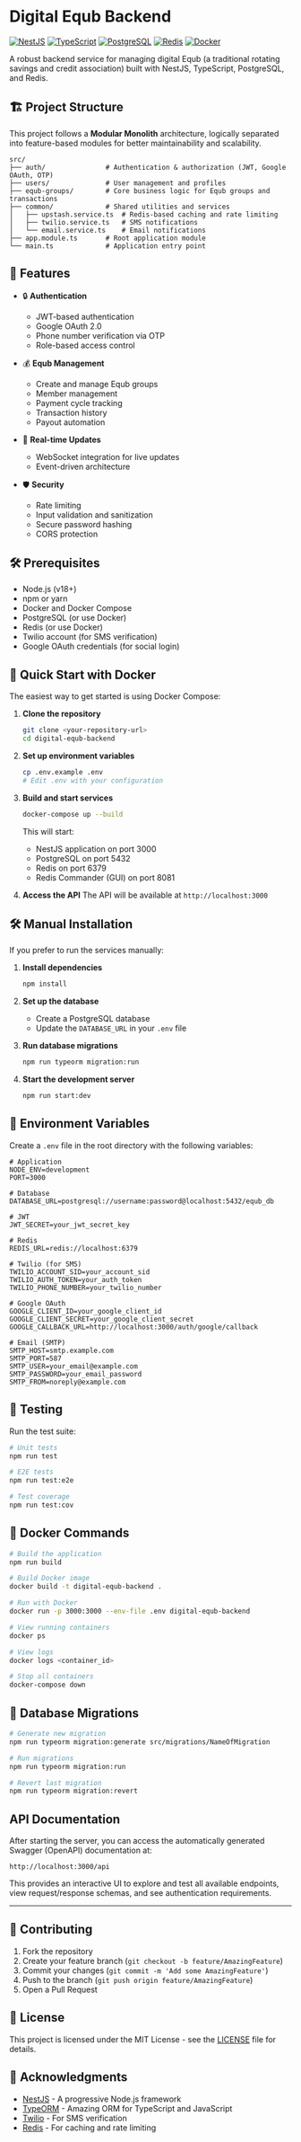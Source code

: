 # Digital Equb Backend

[![NestJS](https://img.shields.io/badge/NestJS-E0234E?style=for-the-badge&logo=nestjs&logoColor=white)](https://nestjs.com/)
[![TypeScript](https://img.shields.io/badge/TypeScript-3178C6?style=for-the-badge&logo=typescript&logoColor=white)](https://www.typescriptlang.org/)
[![PostgreSQL](https://img.shields.io/badge/PostgreSQL-4169E1?style=for-the-badge&logo=postgresql&logoColor=white)](https://www.postgresql.org/)
[![Redis](https://img.shields.io/badge/Redis-DC382D?style=for-the-badge&logo=redis&logoColor=white)](https://redis.io/)
[![Docker](https://img.shields.io/badge/Docker-2496ED?style=for-the-badge&logo=docker&logoColor=white)](https://www.docker.com/)

A robust backend service for managing digital Equb (a traditional rotating savings and credit association) built with NestJS, TypeScript, PostgreSQL, and Redis.

## 🏗 Project Structure

This project follows a **Modular Monolith** architecture, logically separated into feature-based modules for better maintainability and scalability.

```
src/
├── auth/               # Authentication & authorization (JWT, Google OAuth, OTP)
├── users/              # User management and profiles
├── equb-groups/        # Core business logic for Equb groups and transactions
├── common/             # Shared utilities and services
│   ├── upstash.service.ts  # Redis-based caching and rate limiting
│   ├── twilio.service.ts   # SMS notifications
│   └── email.service.ts    # Email notifications
├── app.module.ts       # Root application module
└── main.ts             # Application entry point
```

## 🚀 Features

- 🔒 **Authentication**
  - JWT-based authentication
  - Google OAuth 2.0
  - Phone number verification via OTP
  - Role-based access control

- 💰 **Equb Management**
  - Create and manage Equb groups
  - Member management
  - Payment cycle tracking
  - Transaction history
  - Payout automation

- 📱 **Real-time Updates**
  - WebSocket integration for live updates
  - Event-driven architecture

- 🛡 **Security**
  - Rate limiting
  - Input validation and sanitization
  - Secure password hashing
  - CORS protection

## 🛠 Prerequisites

- Node.js (v18+)
- npm or yarn
- Docker and Docker Compose
- PostgreSQL (or use Docker)
- Redis (or use Docker)
- Twilio account (for SMS verification)
- Google OAuth credentials (for social login)

## 🚀 Quick Start with Docker

The easiest way to get started is using Docker Compose:

1. **Clone the repository**
   ```bash
   git clone <your-repository-url>
   cd digital-equb-backend
   ```

2. **Set up environment variables**
   ```bash
   cp .env.example .env
   # Edit .env with your configuration
   ```

3. **Build and start services**
   ```bash
   docker-compose up --build
   ```

   This will start:
   - NestJS application on port 3000
   - PostgreSQL on port 5432
   - Redis on port 6379
   - Redis Commander (GUI) on port 8081

4. **Access the API**
   The API will be available at `http://localhost:3000`

## 🛠 Manual Installation

If you prefer to run the services manually:

1. **Install dependencies**
   ```bash
   npm install
   ```

2. **Set up the database**
   - Create a PostgreSQL database
   - Update the `DATABASE_URL` in your `.env` file

3. **Run database migrations**
   ```bash
   npm run typeorm migration:run
   ```

4. **Start the development server**
   ```bash
   npm run start:dev
   ```

## 🔧 Environment Variables

Create a `.env` file in the root directory with the following variables:

```env
# Application
NODE_ENV=development
PORT=3000

# Database
DATABASE_URL=postgresql://username:password@localhost:5432/equb_db

# JWT
JWT_SECRET=your_jwt_secret_key

# Redis
REDIS_URL=redis://localhost:6379

# Twilio (for SMS)
TWILIO_ACCOUNT_SID=your_account_sid
TWILIO_AUTH_TOKEN=your_auth_token
TWILIO_PHONE_NUMBER=your_twilio_number

# Google OAuth
GOOGLE_CLIENT_ID=your_google_client_id
GOOGLE_CLIENT_SECRET=your_google_client_secret
GOOGLE_CALLBACK_URL=http://localhost:3000/auth/google/callback

# Email (SMTP)
SMTP_HOST=smtp.example.com
SMTP_PORT=587
SMTP_USER=your_email@example.com
SMTP_PASSWORD=your_email_password
SMTP_FROM=noreply@example.com
```

## 🧪 Testing

Run the test suite:

```bash
# Unit tests
npm run test

# E2E tests
npm run test:e2e

# Test coverage
npm run test:cov
```

## 🐳 Docker Commands

```bash
# Build the application
npm run build

# Build Docker image
docker build -t digital-equb-backend .

# Run with Docker
docker run -p 3000:3000 --env-file .env digital-equb-backend

# View running containers
docker ps

# View logs
docker logs <container_id>

# Stop all containers
docker-compose down
```

## 🔄 Database Migrations

```bash
# Generate new migration
npm run typeorm migration:generate src/migrations/NameOfMigration

# Run migrations
npm run typeorm migration:run

# Revert last migration
npm run typeorm migration:revert
```

## API Documentation

After starting the server, you can access the automatically generated Swagger (OpenAPI) documentation at:

```
http://localhost:3000/api
```

This provides an interactive UI to explore and test all available endpoints, view request/response schemas, and see authentication requirements.

---

## 🤝 Contributing

1. Fork the repository
2. Create your feature branch (`git checkout -b feature/AmazingFeature`)
3. Commit your changes (`git commit -m 'Add some AmazingFeature'`)
4. Push to the branch (`git push origin feature/AmazingFeature`)
5. Open a Pull Request

## 📄 License

This project is licensed under the MIT License - see the [LICENSE](LICENSE) file for details.

## 🙏 Acknowledgments

- [NestJS](https://nestjs.com/) - A progressive Node.js framework
- [TypeORM](https://typeorm.io/) - Amazing ORM for TypeScript and JavaScript
- [Twilio](https://www.twilio.com/) - For SMS verification
- [Redis](https://redis.io/) - For caching and rate limiting

